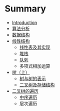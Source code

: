 # Summary

* [Introduction](README.md)
* [算法分析](algorithmAnalysis.md)
* [数据结构](shu_ju_jie_gou.md)
* [线性结构](xian_xing_jie_gou.md)
   * [线性表及其实现](xian_xing_biao_ji_qi_shi_xian.md)
   * [堆栈](dui_zhan.md)
   * [队列](dui_lie.md)
   * 多项式相加运算
* [树（上）](shu.md)
   * [树与树的表示](shu_yu_shu_de_biao_shi.md)
   * [二叉树及存储结构](er_cha_shu_ji_cun_chu_jie_gou.md)
* [二叉树的遍历](er_cha_shu_de_bian_li.md)
   * [中序遍历](zhong_xu_bian_li.md)
   * 层次遍历

